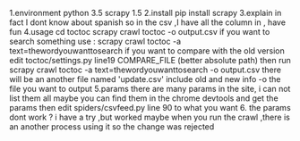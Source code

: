 1.environment
    python 3.5 scrapy 1.5
2.install
    pip install scrapy
3.explain
    in fact  I dont know about spanish
    so in the csv ,I have all the column in ,
    have fun
4.usage
    cd toctoc
    scrapy crawl toctoc -o output.csv
    if you want to search something use :
        scrapy crawl toctoc -a text=thewordyouwanttosearch
    if you want to compare with the old version
        edit toctoc/settings.py    line19  COMPARE_FILE   (better absolute path)
        then run scrapy crawl toctoc -a text=thewordyouwanttosearch -o output.csv
        there will be an another file named 'update.csv' include old and new info
    -o  the file you want to output
5.params
    there are many params in the site, i can not list them all
    maybe you can find them in the chrome devtools and get the params
    then edit spiders/csvfeed.py  line 90
    to what you want
6. the params dont work ? i have a try ,but worked
    maybe when you run the crawl ,there is an another process using it
    so the change was rejected
